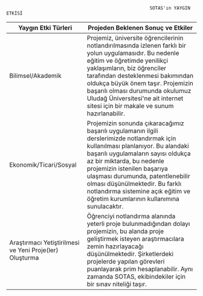                                                          SOTAS'ın YAYGIN ETKİSİ
| Yaygın Etki Türleri   | Projeden Beklenen Sonuç ve Etkiler |
| ------------- | ------------- |
| Bilimsel/Akademik   |  Projemiz, üniversite öğrencilerinin notlandırılmasında izlenen farklı bir yolun uygulamasıdır. Bu nedenle  eğitim ve öğretimde yenilikçi yaklaşımların, biz öğrenciler tarafından desteklenmesi bakımından oldukça büyük önem taşır. Projemizin başarılı olması durumunda okulumuz Uludağ Üniversitesi'ne ait internet sitesi için bir makale ve sunum hazırlanabilir.|
| Ekonomik/Ticari/Sosyal  | Projemizin sonunda çıkaracağımız başarılı uygulamanın ilgili derslerimizde notlandırmak için kullanılması planlanıyor. Bu alandaki başarılı uygulamaların sayısı oldukça az bir miktarda, bu nedenle  projemizin istenilen başarıya ulaşması durumunda, patentlenebilir olması düşünülmektedir. Bu farklı notlandırma sistemine açık eğitim ve öğretim kurumlarının kullanımına sunulacaktır.  |
| Araştırmacı Yetiştirilmesi ve Yeni Proje(ler) Oluşturma  | Öğrenciyi notlandırma alanında yeterli proje bulunmadığından dolayı projemizin, bu alanda proje geliştirmek isteyen araştırmacılara zemin hazırlayacağı düşünülmektedir. Şirketlerdeki projelerde yapılan görevleri puanlayarak prim hesaplanabilir. Aynı zamanda SOTAS, ekibindekiler için bir sınav niteliği taşır.  |
